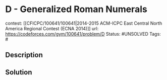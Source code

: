 # D - Generalized Roman Numerals

contest: [[CFICPC/100641/100641|2014-2015 ACM-ICPC East Central North America Regional Contest (ECNA 2014)]]
url: https://codeforces.com/gym/100641/problem/D
Status: #UNSOLVED
Tags: #

## Description

## Solution

